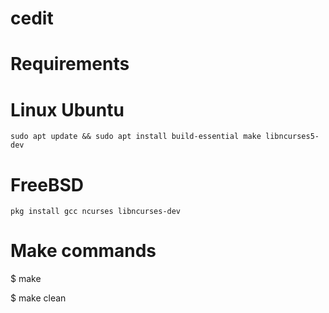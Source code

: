 # cedit

# Requirements
  # Linux Ubuntu
    sudo apt update && sudo apt install build-essential make libncurses5-dev

  # FreeBSD
    pkg install gcc ncurses libncurses-dev

# Make commands
$ make

$ make clean
